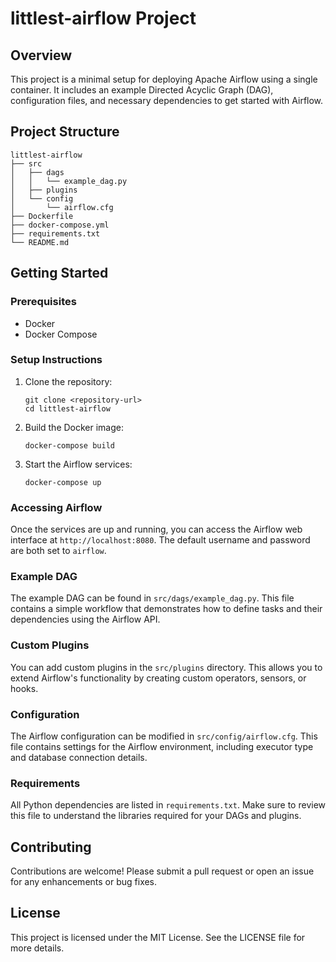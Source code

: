 # littlest-airflow Project

## Overview
This project is a minimal setup for deploying Apache Airflow using a single container. It includes an example Directed Acyclic Graph (DAG), configuration files, and necessary dependencies to get started with Airflow.

## Project Structure
```
littlest-airflow
├── src
│   ├── dags
│   │   └── example_dag.py
│   ├── plugins
│   └── config
│       └── airflow.cfg
├── Dockerfile
├── docker-compose.yml
├── requirements.txt
└── README.md
```

## Getting Started

### Prerequisites
- Docker
- Docker Compose

### Setup Instructions
1. Clone the repository:
   ```
   git clone <repository-url>
   cd littlest-airflow
   ```

2. Build the Docker image:
   ```
   docker-compose build
   ```

3. Start the Airflow services:
   ```
   docker-compose up
   ```

### Accessing Airflow
Once the services are up and running, you can access the Airflow web interface at `http://localhost:8080`. The default username and password are both set to `airflow`.

### Example DAG
The example DAG can be found in `src/dags/example_dag.py`. This file contains a simple workflow that demonstrates how to define tasks and their dependencies using the Airflow API.

### Custom Plugins
You can add custom plugins in the `src/plugins` directory. This allows you to extend Airflow's functionality by creating custom operators, sensors, or hooks.

### Configuration
The Airflow configuration can be modified in `src/config/airflow.cfg`. This file contains settings for the Airflow environment, including executor type and database connection details.

### Requirements
All Python dependencies are listed in `requirements.txt`. Make sure to review this file to understand the libraries required for your DAGs and plugins.

## Contributing
Contributions are welcome! Please submit a pull request or open an issue for any enhancements or bug fixes.

## License
This project is licensed under the MIT License. See the LICENSE file for more details.